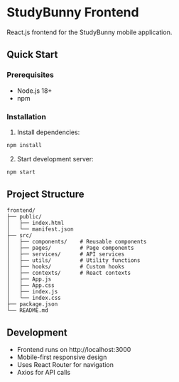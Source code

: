 # StudyBunny Frontend

React.js frontend for the StudyBunny mobile application.

## Quick Start

### Prerequisites
- Node.js 18+
- npm

### Installation

1. Install dependencies:
```bash
npm install
```

2. Start development server:
```bash
npm start
```

## Project Structure

```
frontend/
├── public/
│   ├── index.html
│   └── manifest.json
├── src/
│   ├── components/    # Reusable components
│   ├── pages/         # Page components
│   ├── services/      # API services
│   ├── utils/         # Utility functions
│   ├── hooks/         # Custom hooks
│   ├── contexts/      # React contexts
│   ├── App.js
│   ├── App.css
│   ├── index.js
│   └── index.css
├── package.json
└── README.md
```

## Development

- Frontend runs on http://localhost:3000
- Mobile-first responsive design
- Uses React Router for navigation
- Axios for API calls
